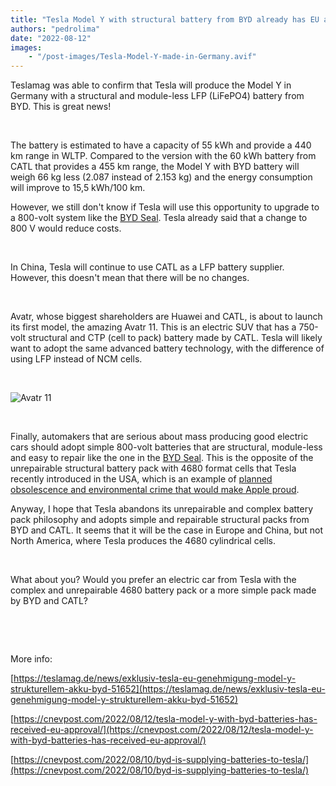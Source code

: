 ```yaml
---
title: "Tesla Model Y with structural battery from BYD already has EU approval"
authors: "pedrolima"
date: "2022-08-12"
images: 
    - "/post-images/Tesla-Model-Y-made-in-Germany.avif"
---
```


Teslamag was able to confirm that Tesla will produce the Model Y in Germany with a structural and module-less LFP (LiFePO4) battery from BYD. This is great news!

 

The battery is estimated to have a capacity of 55 kWh and provide a 440 km range in WLTP. Compared to the version with the 60 kWh battery from CATL that provides a 455 km range, the Model Y with BYD battery will weigh 66 kg less (2.087 instead of 2.153 kg) and the energy consumption will improve to 15,5 kWh/100 km.

However, we still don't know if Tesla will use this opportunity to upgrade to a 800-volt system like the [BYD Seal](/2022/07/12/byd-seal-is-a-game-changer/). Tesla already said that a change to 800 V would reduce costs.

 

In China, Tesla will continue to use CATL as a LFP battery supplier. However, this doesn't mean that there will be no changes.

 

Avatr, whose biggest shareholders are Huawei and CATL, is about to launch its first model, the amazing Avatr 11. This is an electric SUV that has a 750-volt structural and CTP (cell to pack) battery made by CATL. Tesla will likely want to adopt the same advanced battery technology, with the difference of using LFP instead of NCM cells.

 

![Avatr 11](post-images/Avatr-11.avif)

 

Finally, automakers that are serious about mass producing good electric cars should adopt simple 800-volt batteries that are structural, module-less and easy to repair like the one in the [BYD Seal](/2022/07/12/byd-seal-is-a-game-changer/). This is the opposite of the unrepairable structural battery pack with 4680 format cells that Tesla recently introduced in the USA, which is an example of [planned obsolescence and environmental crime that would make Apple proud](https://www.euroconsumers.org/activities/stop-planned-obsolescence-apple-case).

Anyway, I hope that Tesla abandons its unrepairable and complex battery pack philosophy and adopts simple and repairable structural packs from BYD and CATL. It seems that it will be the case in Europe and China, but not North America, where Tesla produces the 4680 cylindrical cells.

 

What about you? Would you prefer an electric car from Tesla with the complex and unrepairable 4680 battery pack or a more simple pack made by BYD and CATL?

 

 

More info:

[https://teslamag.de/news/exklusiv-tesla-eu-genehmigung-model-y-strukturellem-akku-byd-51652](https://teslamag.de/news/exklusiv-tesla-eu-genehmigung-model-y-strukturellem-akku-byd-51652)

[https://cnevpost.com/2022/08/12/tesla-model-y-with-byd-batteries-has-received-eu-approval/](https://cnevpost.com/2022/08/12/tesla-model-y-with-byd-batteries-has-received-eu-approval/)

[https://cnevpost.com/2022/08/10/byd-is-supplying-batteries-to-tesla/](https://cnevpost.com/2022/08/10/byd-is-supplying-batteries-to-tesla/)
